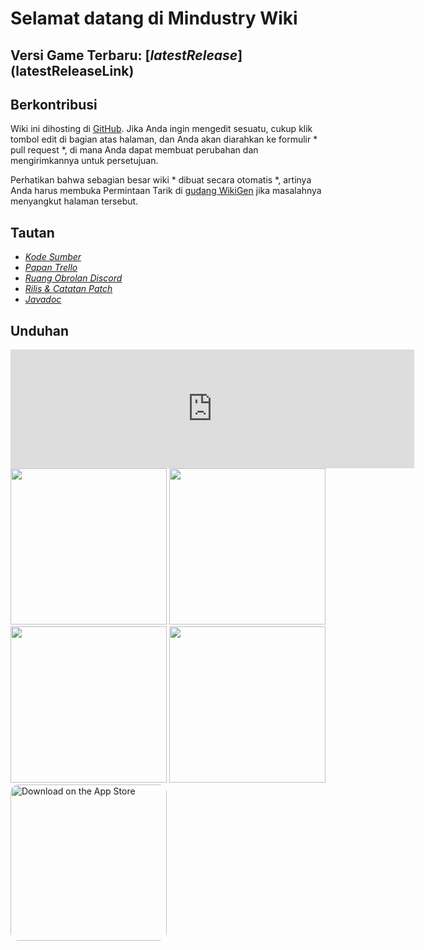 # Selamat datang di Mindustry Wiki

## Versi Game Terbaru: [$latestRelease]($latestReleaseLink)

## Berkontribusi

Wiki ini dihosting di [GitHub](https://github.com/MindustryGame/wiki). Jika Anda ingin mengedit sesuatu, cukup klik tombol edit di bagian atas halaman, dan Anda akan diarahkan ke formulir * pull request *, di mana Anda dapat membuat perubahan dan mengirimkannya untuk persetujuan.

Perhatikan bahwa sebagian besar wiki * dibuat secara otomatis *, artinya Anda harus membuka Permintaan Tarik di [gudang WikiGen](https://github.com/Anuken/Mindustry-Wiki-Generator) jika masalahnya menyangkut halaman tersebut.

## Tautan

- _[Kode Sumber](https://github.com/Anuken/Mindustry)_
- _[Papan Trello](https://trello.com/b/aE2tcUwF/mindustry-trello)_
- _[Ruang Obrolan Discord](https://discord.gg/mindustry)_
- _[Rilis & Catatan Patch](https://github.com/Anuken/Mindustry/releases)_
- _[Javadoc](https://mindustrygame.github.io/docs/)_

## Unduhan

<style>

.store{
	width: 250px;
}

</style>

<iframe src="https://store.steampowered.com/widget/1127400/" frameborder="0" width="646" height="190"></iframe> 
<a href="https://anuke.itch.io/mindustry"><img class="store" src="https://static.itch.io/images/badge.svg"></img><a>
<a href="https://play.google.com/store/apps/details?id=io.anuke.mindustry"><img class="store" src="https://play.google.com/intl/en_us/badges/images/generic/en-play-badge.png"></img><a>
<a href="https://f-droid.org/packages/io.anuke.mindustry"><img class="store" src="https://fdroid.gitlab.io/artwork/badge/get-it-on.png"></img><a>
<a href="https://flathub.org/apps/details/com.github.Anuken.Mindustry"><img class="store" src="https://flathub.org/assets/badges/flathub-badge-en.svg"></img><a>
<a href="https://apps.apple.com/us/app/mindustry/id1385258906?itsct=apps_box&amp;itscg=30200" style="overflow: hidden; border-radius: 13px;"><img class="store" src="https://tools.applemediaservices.com/api/badges/download-on-the-app-store/black/en-US?size=250x83&amp;releaseDate=1528416000&h=43142217e0fc99956f864865b9d8bc56" alt="Download on the App Store" style="border-radius: 13px;"></a>

